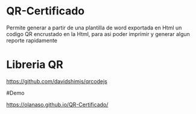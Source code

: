 # QR-Certificado

Permite generar a partir de una plantilla de word exportada en Html un codigo QR encrustado en la Html, para asi poder imprimir y generar algun reporte rapidamente

# Libreria QR

https://github.com/davidshimjs/qrcodejs

#Demo

https://olanaso.github.io/QR-Certificado/
